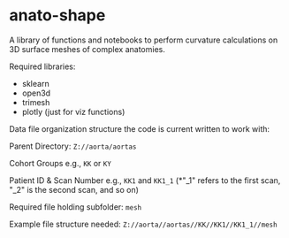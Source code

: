 # anato-shape
A library of functions and notebooks to perform curvature calculations on 3D surface meshes of complex anatomies.

Required libraries:
* sklearn
* open3d
* trimesh
* plotly (just for viz functions)

Data file organization structure the code is current written to work with: 

Parent Directory: `Z://aorta/aortas`

Cohort Groups e.g., `KK` or `KY` 

Patient ID & Scan Number e.g., `KK1` and `KK1_1` (*"_1" refers to the first scan, "_2" is the second scan, and so on)

Required file holding subfolder: `mesh`

Example file structure needed: `Z://aorta//aortas//KK//KK1//KK1_1//mesh`
